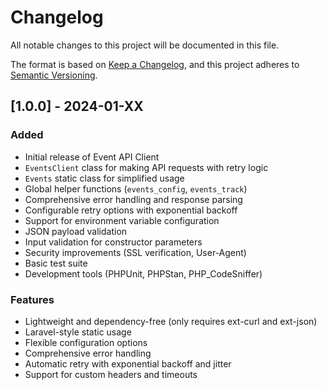 # Changelog

All notable changes to this project will be documented in this file.

The format is based on [Keep a Changelog](https://keepachangelog.com/en/1.0.0/),
and this project adheres to [Semantic Versioning](https://semver.org/spec/v2.0.0.html).

## [1.0.0] - 2024-01-XX

### Added
- Initial release of Event API Client
- `EventsClient` class for making API requests with retry logic
- `Events` static class for simplified usage
- Global helper functions (`events_config`, `events_track`)
- Comprehensive error handling and response parsing
- Configurable retry options with exponential backoff
- Support for environment variable configuration
- JSON payload validation
- Input validation for constructor parameters
- Security improvements (SSL verification, User-Agent)
- Basic test suite
- Development tools (PHPUnit, PHPStan, PHP_CodeSniffer)

### Features
- Lightweight and dependency-free (only requires ext-curl and ext-json)
- Laravel-style static usage
- Flexible configuration options
- Comprehensive error handling
- Automatic retry with exponential backoff and jitter
- Support for custom headers and timeouts

